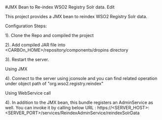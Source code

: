 #JMX Bean to Re-index WSO2 Registry Solr data. Edit


This project provides a JMX bean to reindex WSO2 Registry Solr data.

Configuration Steps:

1). Clone the Repo and compiled the project

2). Add compiled JAR file into <CARBOn_HOME>/repository/components/dropins directory

3). Restart the server.

Using JMX

4). Connect to the server using jconsole and you can find related operation under object path of "org.wso2.registry.reindex"


Using WebService call

4). In addition to the JMX bean, this bundle registers an AdminService as well. You can invoke it by calling below URL : https://<SERVER_HOST>:<SERVER_PORT>/services/ReindexAdminService/reindexSolrData
